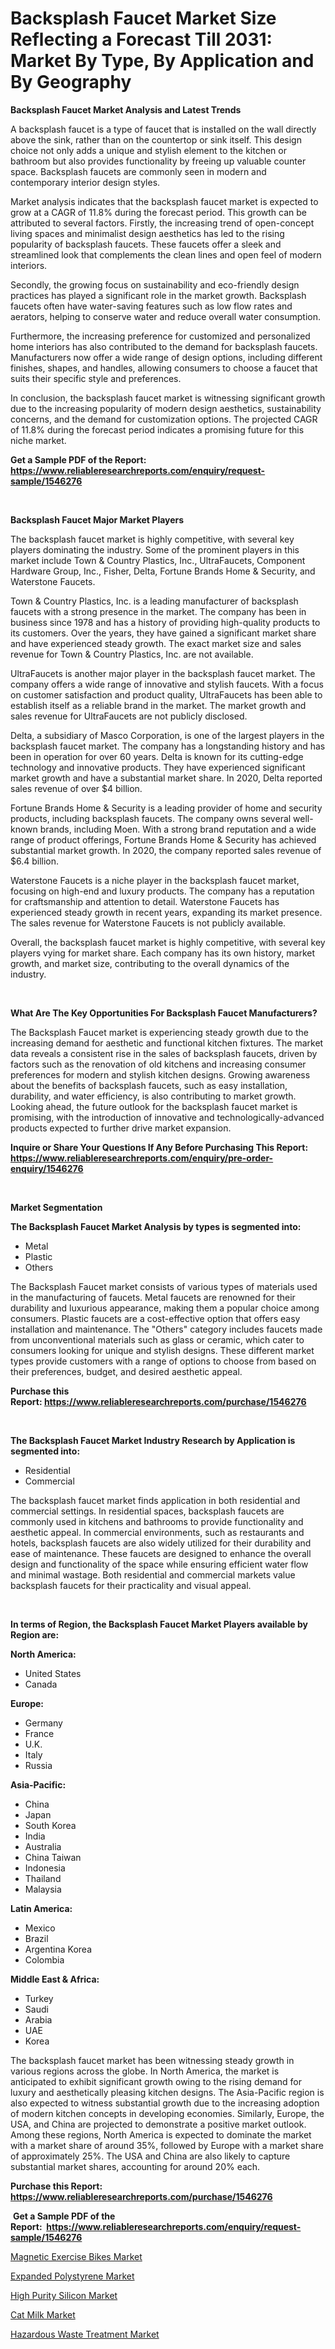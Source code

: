 <p><h1>Backsplash Faucet Market Size Reflecting a Forecast Till 2031: Market By Type, By Application and By Geography</h1></p><p><strong>Backsplash Faucet Market Analysis and Latest Trends</strong></p>
<p><p>A backsplash faucet is a type of faucet that is installed on the wall directly above the sink, rather than on the countertop or sink itself. This design choice not only adds a unique and stylish element to the kitchen or bathroom but also provides functionality by freeing up valuable counter space. Backsplash faucets are commonly seen in modern and contemporary interior design styles.</p><p>Market analysis indicates that the backsplash faucet market is expected to grow at a CAGR of 11.8% during the forecast period. This growth can be attributed to several factors. Firstly, the increasing trend of open-concept living spaces and minimalist design aesthetics has led to the rising popularity of backsplash faucets. These faucets offer a sleek and streamlined look that complements the clean lines and open feel of modern interiors.</p><p>Secondly, the growing focus on sustainability and eco-friendly design practices has played a significant role in the market growth. Backsplash faucets often have water-saving features such as low flow rates and aerators, helping to conserve water and reduce overall water consumption.</p><p>Furthermore, the increasing preference for customized and personalized home interiors has also contributed to the demand for backsplash faucets. Manufacturers now offer a wide range of design options, including different finishes, shapes, and handles, allowing consumers to choose a faucet that suits their specific style and preferences.</p><p>In conclusion, the backsplash faucet market is witnessing significant growth due to the increasing popularity of modern design aesthetics, sustainability concerns, and the demand for customization options. The projected CAGR of 11.8% during the forecast period indicates a promising future for this niche market.</p></p>
<p><strong>Get a Sample PDF of the Report:&nbsp; <a href="https://www.reliableresearchreports.com/enquiry/request-sample/1546276">https://www.reliableresearchreports.com/enquiry/request-sample/1546276</a></strong></p>
<p>&nbsp;</p>
<p><strong>Backsplash Faucet Major Market Players</strong></p>
<p><p>The backsplash faucet market is highly competitive, with several key players dominating the industry. Some of the prominent players in this market include Town & Country Plastics, Inc., UltraFaucets, Component Hardware Group, Inc., Fisher, Delta, Fortune Brands Home & Security, and Waterstone Faucets.</p><p>Town & Country Plastics, Inc. is a leading manufacturer of backsplash faucets with a strong presence in the market. The company has been in business since 1978 and has a history of providing high-quality products to its customers. Over the years, they have gained a significant market share and have experienced steady growth. The exact market size and sales revenue for Town & Country Plastics, Inc. are not available.</p><p>UltraFaucets is another major player in the backsplash faucet market. The company offers a wide range of innovative and stylish faucets. With a focus on customer satisfaction and product quality, UltraFaucets has been able to establish itself as a reliable brand in the market. The market growth and sales revenue for UltraFaucets are not publicly disclosed.</p><p>Delta, a subsidiary of Masco Corporation, is one of the largest players in the backsplash faucet market. The company has a longstanding history and has been in operation for over 60 years. Delta is known for its cutting-edge technology and innovative products. They have experienced significant market growth and have a substantial market share. In 2020, Delta reported sales revenue of over $4 billion.</p><p>Fortune Brands Home & Security is a leading provider of home and security products, including backsplash faucets. The company owns several well-known brands, including Moen. With a strong brand reputation and a wide range of product offerings, Fortune Brands Home & Security has achieved substantial market growth. In 2020, the company reported sales revenue of $6.4 billion.</p><p>Waterstone Faucets is a niche player in the backsplash faucet market, focusing on high-end and luxury products. The company has a reputation for craftsmanship and attention to detail. Waterstone Faucets has experienced steady growth in recent years, expanding its market presence. The sales revenue for Waterstone Faucets is not publicly available.</p><p>Overall, the backsplash faucet market is highly competitive, with several key players vying for market share. Each company has its own history, market growth, and market size, contributing to the overall dynamics of the industry.</p></p>
<p>&nbsp;</p>
<p><strong>What Are The Key Opportunities For Backsplash Faucet Manufacturers?</strong></p>
<p><p>The Backsplash Faucet market is experiencing steady growth due to the increasing demand for aesthetic and functional kitchen fixtures. The market data reveals a consistent rise in the sales of backsplash faucets, driven by factors such as the renovation of old kitchens and increasing consumer preferences for modern and stylish kitchen designs. Growing awareness about the benefits of backsplash faucets, such as easy installation, durability, and water efficiency, is also contributing to market growth. Looking ahead, the future outlook for the backsplash faucet market is promising, with the introduction of innovative and technologically-advanced products expected to further drive market expansion.</p></p>
<p><strong>Inquire or Share Your Questions If Any Before Purchasing This Report: <a href="https://www.reliableresearchreports.com/enquiry/pre-order-enquiry/1546276">https://www.reliableresearchreports.com/enquiry/pre-order-enquiry/1546276</a></strong></p>
<p>&nbsp;</p>
<p><strong>Market Segmentation</strong></p>
<p><strong>The Backsplash Faucet Market Analysis by types is segmented into:</strong></p>
<p><ul><li>Metal</li><li>Plastic</li><li>Others</li></ul></p>
<p><p>The Backsplash Faucet market consists of various types of materials used in the manufacturing of faucets. Metal faucets are renowned for their durability and luxurious appearance, making them a popular choice among consumers. Plastic faucets are a cost-effective option that offers easy installation and maintenance. The "Others" category includes faucets made from unconventional materials such as glass or ceramic, which cater to consumers looking for unique and stylish designs. These different market types provide customers with a range of options to choose from based on their preferences, budget, and desired aesthetic appeal.</p></p>
<p><strong>Purchase this Report:&nbsp;<a href="https://www.reliableresearchreports.com/purchase/1546276">https://www.reliableresearchreports.com/purchase/1546276</a></strong></p>
<p>&nbsp;</p>
<p><strong>The Backsplash Faucet Market Industry Research by Application is segmented into:</strong></p>
<p><ul><li>Residential</li><li>Commercial</li></ul></p>
<p><p>The backsplash faucet market finds application in both residential and commercial settings. In residential spaces, backsplash faucets are commonly used in kitchens and bathrooms to provide functionality and aesthetic appeal. In commercial environments, such as restaurants and hotels, backsplash faucets are also widely utilized for their durability and ease of maintenance. These faucets are designed to enhance the overall design and functionality of the space while ensuring efficient water flow and minimal wastage. Both residential and commercial markets value backsplash faucets for their practicality and visual appeal.</p></p>
<p>&nbsp;</p>
<p><strong>In terms of Region, the Backsplash Faucet Market Players available by Region are:</strong></p>
<p>
    <p> <strong> North America: </strong>
        <ul>
            <li>United States</li>
            <li>Canada</li>
        </ul>
        </p> 
    <p> <strong> Europe: </strong>
        <ul>
            <li>Germany</li>
            <li>France</li>
            <li>U.K.</li>
            <li>Italy</li>
            <li>Russia</li>
        </ul>
        </p> 
    <p> <strong> Asia-Pacific: </strong>
        <ul>
            <li>China</li>
            <li>Japan</li>
            <li>South Korea</li>
            <li>India</li>
            <li>Australia</li>
            <li>China Taiwan</li>
            <li>Indonesia</li>
            <li>Thailand</li>
            <li>Malaysia</li>
        </ul>
        </p> 
    <p> <strong> Latin America: </strong>
        <ul>
            <li>Mexico</li>
            <li>Brazil</li>
            <li>Argentina Korea</li>
            <li>Colombia</li>
        </ul>
        </p> 
    <p> <strong> Middle East & Africa: </strong>
        <ul>
            <li>Turkey</li>
            <li>Saudi</li>
            <li>Arabia</li>
            <li>UAE</li>
            <li>Korea</li>
        </ul>
    </p>
    </p>
<p><p>The backsplash faucet market has been witnessing steady growth in various regions across the globe. In North America, the market is anticipated to exhibit significant growth owing to the rising demand for luxury and aesthetically pleasing kitchen designs. The Asia-Pacific region is also expected to witness substantial growth due to the increasing adoption of modern kitchen concepts in developing economies. Similarly, Europe, the USA, and China are projected to demonstrate a positive market outlook. Among these regions, North America is expected to dominate the market with a market share of around 35%, followed by Europe with a market share of approximately 25%. The USA and China are also likely to capture substantial market shares, accounting for around 20% each.</p></p>
<p><strong>Purchase this Report: <a href="https://www.reliableresearchreports.com/purchase/1546276">https://www.reliableresearchreports.com/purchase/1546276</a></strong></p>
<p>&nbsp;<strong>Get a Sample PDF of the Report:&nbsp;&nbsp;<a href="https://www.reliableresearchreports.com/enquiry/request-sample/1546276">https://www.reliableresearchreports.com/enquiry/request-sample/1546276</a></strong></p>
<p><strong></strong></p>
<p><p><a href="https://github.com/Chiragrp23/Market-Research-Report-List-2/blob/main/magnetic-exercise-bikes-market.md">Magnetic Exercise Bikes Market</a></p><p><a href="https://www.linkedin.com/pulse/expanded-polystyrene-market-size-share-global-analysis-report-yocge/">Expanded Polystyrene Market</a></p><p><a href="https://www.linkedin.com/pulse/high-purity-silicon-market-size-2023-2030-global-industrial-x8the/">High Purity Silicon Market</a></p><p><a href="https://github.com/Chiragrp22/Market-Research-Report-List-2/blob/main/cat-milk-market.md">Cat Milk Market</a></p><p><a href="https://www.linkedin.com/pulse/hazardous-waste-treatment-market-insights-players-forecast-hugse/">Hazardous Waste Treatment Market</a></p></p>